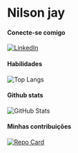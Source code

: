 # Nilson jay



#### Conecte-se comigo

[![LinkedIn](https://img.shields.io/badge/LinkedIn-000?style=for-the-badge&logo=linkedin&logoColor=0E76A8)](https://www.linkedin.com/in/nilson-oliveira-7946b850/)

#### Habilidades

![Top Langs](https://github-readme-stats-git-masterrstaa-rickstaa.vercel.app/api/top-langs/?username=nilsonjay&layout=compact&bg_color=000&border_color=30A3DC&title_color=E94D5F&text_color=FFF)



#### Github stats

![GitHub Stats](https://github-readme-stats.vercel.app/api?username=nilsonjay&theme=transparent&bg_color=000&border_color=30A3DC&show_icons=true&icon_color=30A3DC&title_color=E94D5F&text_color=FFF)

#### Minhas contribuições

[![Repo Card](https://github-readme-stats.vercel.app/api/pin/?username=nilsonjay&repo=dio-lab-open-source&bg_color=000&border_color=30A3DC&show_icons=true&icon_color=30A3DC&title_color=E94D5F&text_color=FFF)](https://github.com/SEUUSERNAME/SEUREPOSITORIO)